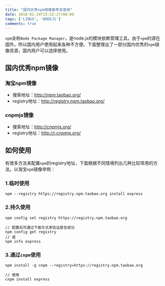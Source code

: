 ```yaml
---
title: "国内优秀npm镜像推荐及使用"
date: 2018-02-24T15:52:27+08:00
tags: ['LINUX', 'NODEJS']
comments: true
---
```


`npm`全称`Node Package Manager`，是node.js的模块依赖管理工具。由于`npm`的源在国外，所以国内用户使用起来各种不方便。下面整理出了一部分国内优秀的`npm`镜像资源，国内用户可以选择使用。

## 国内优秀npm镜像

### 淘宝npm镜像

- 搜索地址：<http://npm.taobao.org/>
- registry地址：<http://registry.npm.taobao.org/>

### cnpmjs镜像

- 搜索地址：<http://cnpmjs.org/>
- registry地址：<http://r.cnpmjs.org/>

## 如何使用

有很多方法来配置`npm`的registry地址，下面根据不同情境列出几种比较常用的方法。以淘宝`npm`镜像举例：

### 1.临时使用

```
npm --registry https://registry.npm.taobao.org install express

```

### 2.持久使用

```
npm config set registry https://registry.npm.taobao.org

// 配置后可通过下面方式来验证是否成功
npm config get registry
// 或
npm info express

```

### 3.通过`cnpm`使用

```
npm install -g cnpm --registry=https://registry.npm.taobao.org

// 使用
cnpm install express

```